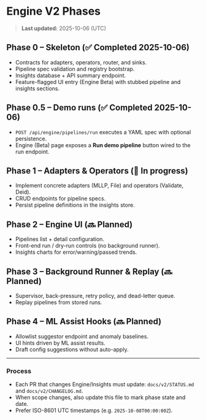 # Engine V2 Phases

> **Last updated:** 2025-10-06 (UTC)

## Phase 0 – Skeleton (✅ Completed 2025-10-06)

* Contracts for adapters, operators, router, and sinks.
* Pipeline spec validation and registry bootstrap.
* Insights database + API summary endpoint.
* Feature-flagged UI entry (Engine Beta) with stubbed pipeline and insights sections.

## Phase 0.5 – Demo runs (✅ Completed 2025-10-06)

* `POST /api/engine/pipelines/run` executes a YAML spec with optional persistence.
* Engine (Beta) page exposes a **Run demo pipeline** button wired to the run endpoint.

## Phase 1 – Adapters & Operators (🚧 In progress)

* Implement concrete adapters (MLLP, File) and operators (Validate, Deid).
* CRUD endpoints for pipeline specs.
* Persist pipeline definitions in the insights store.

## Phase 2 – Engine UI (🔜 Planned)

* Pipelines list + detail configuration.
* Front-end run / dry-run controls (no background runner).
* Insights charts for error/warning/passed trends.

## Phase 3 – Background Runner & Replay (🔜 Planned)

* Supervisor, back-pressure, retry policy, and dead-letter queue.
* Replay pipelines from stored runs.

## Phase 4 – ML Assist Hooks (🔜 Planned)

* Allowlist suggestor endpoint and anomaly baselines.
* UI hints driven by ML assist results.
* Draft config suggestions without auto-apply.

---

### Process
- Each PR that changes Engine/Insights must update: `docs/v2/STATUS.md` and `docs/v2/CHANGELOG.md`.
- When scope changes, also update this file to mark phase state and date.
- Prefer ISO-8601 UTC timestamps (e.g. `2025-10-08T00:00:00Z`).
